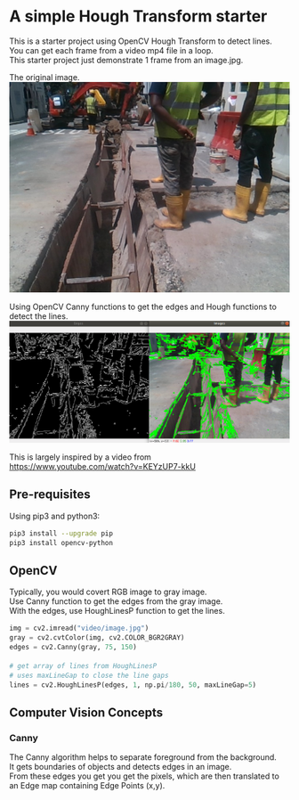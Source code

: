 # A simple Hough Transform starter

This is a starter project using OpenCV Hough Transform to detect lines.  
You can get each frame from a video mp4 file in a loop.  
This starter project just demonstrate 1 frame from an image.jpg.  

The original image.  
![original image](./doc/image.jpg) 

Using OpenCV Canny functions to get the edges and Hough functions to detect the lines.  
![canny to edges to hough to lines](./doc/edges_lines.png) 

This is largely inspired by a video from  
https://www.youtube.com/watch?v=KEYzUP7-kkU

## Pre-requisites

Using pip3 and python3:
```sh
pip3 install --upgrade pip
pip3 install opencv-python
```

## OpenCV

Typically, you would covert RGB image to gray image.  
Use Canny function to get the edges from the gray image.  
With the edges, use HoughLinesP function to get the lines.  
```python
img = cv2.imread("video/image.jpg")
gray = cv2.cvtColor(img, cv2.COLOR_BGR2GRAY)
edges = cv2.Canny(gray, 75, 150)

# get array of lines from HoughLinesP
# uses maxLineGap to close the line gaps
lines = cv2.HoughLinesP(edges, 1, np.pi/180, 50, maxLineGap=5)
```

## Computer Vision Concepts

### Canny
The Canny algorithm helps to separate foreground from the background.  
It gets boundaries of objects and detects edges in an image.  
From these edges you get you get the pixels, which are then translated to an Edge map containing Edge Points (x,y).  


